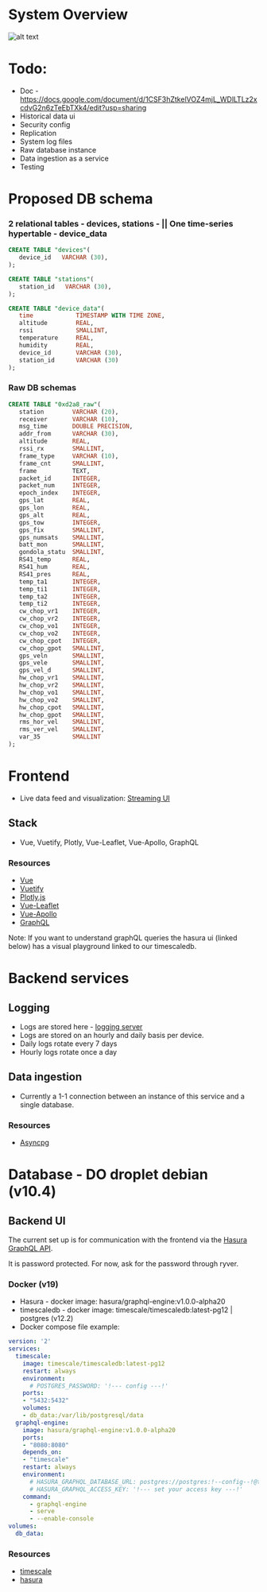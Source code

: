 # System Overview
![alt text](https://raw.githubusercontent.com/Mjavala/muri/master/architecture_overview.png)

# Todo:
-   Doc - https://docs.google.com/document/d/1CSF3hZtkelVOZ4mjL_WDlLTLz2xcdvG2n6zTeEbTXk4/edit?usp=sharing
-   Historical data ui
-   Security config
-   Replication
-   System log files
-   Raw database instance
-   Data ingestion as a service
-   Testing

# Proposed DB schema

###   2 relational tables - devices, stations - ||  One time-series hypertable -  device_data
```SQL
CREATE TABLE "devices"(
   device_id   VARCHAR (30),
);

CREATE TABLE "stations"(
   station_id   VARCHAR (30),
);

CREATE TABLE "device_data"(
   time            TIMESTAMP WITH TIME ZONE,
   altitude        REAL,
   rssi            SMALLINT,
   temperature     REAL,
   humidity        REAL,
   device_id       VARCHAR (30),
   station_id      VARCHAR (30)
);

```

### Raw DB schemas

```SQL
CREATE TABLE "0xd2a8_raw"(
   station        VARCHAR (20),
   receiver       VARCHAR (10),
   msg_time       DOUBLE PRECISION,
   addr_from      VARCHAR (30),
   altitude       REAL,
   rssi_rx        SMALLINT,
   frame_type     VARCHAR (10),
   frame_cnt      SMALLINT,
   frame          TEXT,
   packet_id      INTEGER,
   packet_num     INTEGER,
   epoch_index    INTEGER,
   gps_lat        REAL,
   gps_lon        REAL,
   gps_alt        REAL,
   gps_tow        INTEGER,
   gps_fix        SMALLINT,
   gps_numsats    SMALLINT,
   batt_mon       SMALLINT,
   gondola_statu  SMALLINT,
   RS41_temp      REAL,
   RS41_hum       REAL,
   RS41_pres      REAL,
   temp_ta1       INTEGER,
   temp_ti1       INTEGER,
   temp_ta2       INTEGER,
   temp_ti2       INTEGER,
   cw_chop_vr1    INTEGER,
   cw_chop_vr2    INTEGER,
   cw_chop_vo1    INTEGER,
   cw_chop_vo2    INTEGER,
   cw_chop_cpot   INTEGER,
   cw_chop_gpot   SMALLINT,
   gps_veln       SMALLINT,
   gps_vele       SMALLINT,
   gps_vel_d      SMALLINT,
   hw_chop_vr1    SMALLINT,
   hw_chop_vr2    SMALLINT,
   hw_chop_vo1    SMALLINT,
   hw_chop_vo2    SMALLINT,
   hw_chop_cpot   SMALLINT,
   hw_chop_gpot   SMALLINT,
   rms_hor_vel    SMALLINT,
   rms_ver_vel    SMALLINT,
   var_35         SMALLINT
);
```

# Frontend
-   Live data feed and visualization: [Streaming UI](https://iriss-2j50vp3tc.now.sh/#/)

## Stack
-   Vue, Vuetify, Plotly, Vue-Leaflet, Vue-Apollo, GraphQL

### Resources

-   [Vue](https://vuejs.org/v2/guide/)
-   [Vuetify](https://vuetifyjs.com/en/getting-started/quick-start/)
-   [Plotly.js](https://plotly.com/javascript/)
-   [Vue-Leaflet](https://vue2-leaflet.netlify.app/)
-   [Vue-Apollo](https://apollo.vuejs.org/)
-   [GraphQL](https://graphql.org/)

Note: If you want to understand graphQL queries the hasura ui (linked below) has a visual playground 
linked to our timescaledb.

# Backend services

## Logging 

-   Logs are stored here -  [logging server](http://159.89.152.16/logs/)
-   Logs are stored on an hourly and daily basis per device.
-   Daily logs rotate every 7 days
-   Hourly logs rotate once a day

## Data ingestion
-   Currently a 1-1 connection between an instance of this service and a single database.

### Resources
-   [Asyncpg](https://github.com/MagicStack/asyncpg)

# Database - DO droplet debian (v10.4)

## Backend UI 
The current set up is for communication with the frontend via the [Hasura GraphQL API](http://64.227.104.52:8080/console).

It is password protected. For now, ask for the password through ryver.

### Docker (v19)
-   Hasura -  docker image: hasura/graphql-engine:v1.0.0-alpha20
-   timescaledb - docker image: timescale/timescaledb:latest-pg12 | postgres (v12.2)
-   Docker compose file example:
```yaml
version: '2'
services:
  timescale:
    image: timescale/timescaledb:latest-pg12
    restart: always
    environment:
      # POSTGRES_PASSWORD: '!--- config ---!'
    ports:
    - "5432:5432"
    volumes:
    - db_data:/var/lib/postgresql/data
  graphql-engine:
    image: hasura/graphql-engine:v1.0.0-alpha20
    ports:
    - "8080:8080"
    depends_on:
    - "timescale"
    restart: always
    environment:
      # HASURA_GRAPHQL_DATABASE_URL: postgres://postgres:!--config--!@timescale:5432/muri
      # HASURA_GRAPHQL_ACCESS_KEY: '!--- set your access key ---!'
    command:
      - graphql-engine
      - serve
      - --enable-console
volumes:
  db_data:
```

### Resources 
-   [timescale](http://64.227.104.52:8080/console)
-   [hasura](https://hasura.io/docs/1.0/graphql/manual/index.html)
